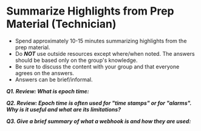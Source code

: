 
# Summarize Highlights from Prep Material (Technician)

- Spend approximately 10-15 minutes summarizing highlights from the prep material.
- Do ***NOT*** use outside resources except where/when noted.  The answers should be based only on the group's knowledge.
- Be sure to discuss the content with your group and that everyone agrees on the answers.
- Answers can be brief/informal.

***Q1. Review: What is epoch time:***

***Q2. Review: Epoch time is often used for "time stamps" or for "alarms".  Why is it useful and what are its limitations?***

***Q3. Give a brief summary of what a webhook is and how they are used:***
